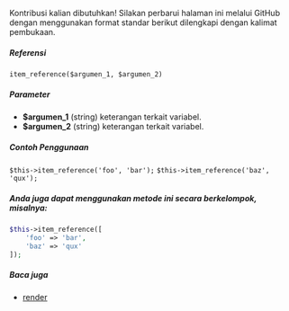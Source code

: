 Kontribusi kalian dibutuhkan!
Silakan perbarui halaman ini melalui GitHub dengan menggunakan format standar berikut dilengkapi dengan kalimat pembukaan.

##### Referensi

`item_reference($argumen_1, $argumen_2)`

##### Parameter
* **$argumen_1** (string) keterangan terkait variabel.
* **$argumen_2** (string) keterangan terkait variabel.

##### Contoh Penggunaan
`$this->item_reference('foo', 'bar');`
`$this->item_reference('baz', 'qux');`


##### Anda juga dapat menggunakan metode ini secara berkelompok, misalnya:
```php
$this->item_reference([
    'foo' => 'bar',
    'baz' => 'qux'
]);
```

##### Baca juga
* [render](./render)
